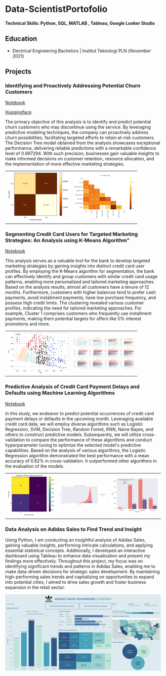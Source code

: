 # Data-ScientistPortofolio

#### Technical Skills: Python, SQL, MATLAB , Tableau, Google Looker Studio

## Education	        		
- Electrical Engineering Bachelors | Institut Teknologi PLN (_November 2021_)

## Projects
### Identifying and Proactively Addressing Potential Churn Customers
[Notebook](https://github.com/AjisatrioW96/Milestone4)

[Huggingface](https://huggingface.co/spaces/recognize96/P1M2)

The primary objective of this analysis is to identify and predict potential churn customers who may discontinue using the service. By leveraging predictive modeling techniques, the company can proactively address churn possibilities, facilitating targeted efforts to retain at-risk customers. The Decision Tree model obtained from the analysis showcases exceptional performance, delivering reliable predictions with a remarkable confidence level of 0.997294. With such precision, businesses gain valuable insights to make informed decisions on customer retention, resource allocation, and the implementation of more effective marketing strategies.

<table>
  <tr>
    <td><img src="assets/milestone4/pic1.png" alt="Picture 6" width="200"></td>
    <td><img src="assets/milestone4/pic2.png" alt="Picture 7" width="200"></td> 
  </tr>
</table>


### Segmenting Credit Card Users for Targeted Marketing Strategies: An Analysis using K-Means Algorithm"
[Notebook](https://github.com/AjisatrioW96/Milestone3)

This analysis serves as a valuable tool for the bank to develop targeted marketing strategies by gaining insights into distinct credit card user profiles. By employing the K-Means algorithm for segmentation, the bank can effectively identify and group customers with similar credit card usage patterns, enabling more personalized and tailored marketing approaches.
Based on the analysis results, almost all customers have a tenure of 12 months. Furthermore, customers with higher balances tend to prefer cash payments, avoid installment payments, have low purchase frequency, and possess high credit limits. The clustering revealed various customer profiles, indicating the need for tailored marketing approaches. For example, Cluster 1 comprises customers who frequently use installment payments, making them potential targets for offers like 0% interest promotions and more.

<table>
  <tr>
    <td><img src="assets/milestone3/pic1.png" alt="Picture 4" width="200"></td>
    <td><img src="assets/milestone3/pic2.png" alt="Picture 5" width="200"></td> 
  </tr>
</table>


### Predictive Analysis of Credit Card Payment Delays and Defaults using Machine Learning Algorithms
[Notebook](https://github.com/AjisatrioW96/Milestone2)

In this study, we endeavor to predict potential occurrences of credit card payment delays or defaults in the upcoming month. Leveraging available credit card data, we will employ diverse algorithms such as Logistic Regression, SVM, Decision Tree, Random Forest, KNN, Naive Bayes, and others to construct predictive models. Subsequently, we will utilize cross-validation to compare the performance of these algorithms and conduct hyperparameter tuning to optimize the selected model's predictive capabilities. Based on the analysis of various algorithms, the Logistic Regression algorithm demonstrated the best performance with a mean accuracy of 0.82% in cross-validation. It outperformed other algorithms in the evaluation of the models.

<table>
  <tr>
    <td><img src="assets/milestone2/pic1.png" alt="Picture 1" width="200"></td>
    <td><img src="assets/milestone2/pic2.png" alt="Picture 2" width="200"></td>
    <td><img src="assets/milestone2/pic3.png" alt="Picture 3" width="200"></td>
  </tr>
</table>

### Data Analysis on Adidas Sales to Find Trend and Insight

Using Python, I am conducting an insightful analysis of Adidas Sales, gaining valuable insights, performing intricate calculations, and applying essential statistical concepts. Additionally, I developed an interactive dashboard using Tableau to enhance data visualization and present my findings more effectively. Throughout this project, my focus was on identifying significant trends and patterns in Adidas Sales, enabling me to make data-driven decisions for strategic sales development. By maintaining high-performing sales trends and capitalizing on opportunities to expand into potential cities, I aimed to drive sales growth and foster business expansion in the retail sector.

![images1](/assets/milestone1/Main.png)



